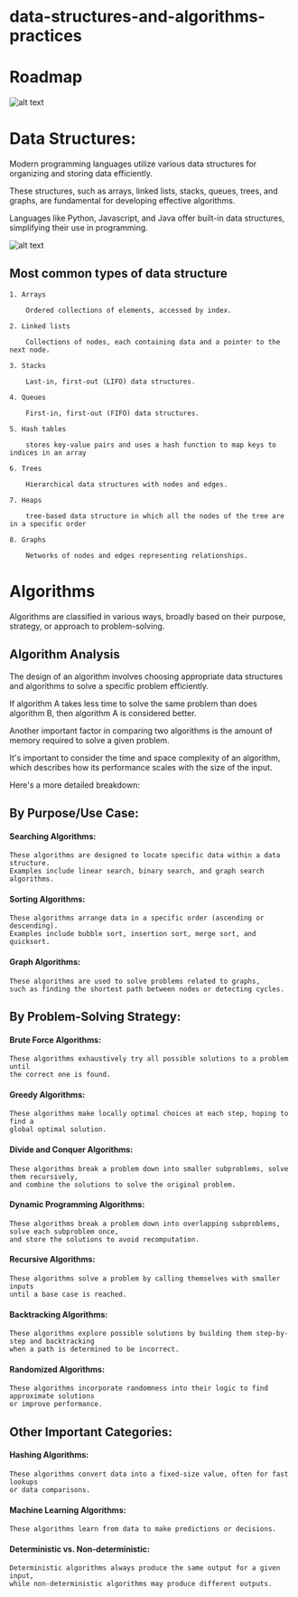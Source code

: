 # data-structures-and-algorithms-practices

# Roadmap

![alt text](datastructures-and-algorithms.jpg)

# Data Structures:

Modern programming languages utilize various data structures for organizing and storing data efficiently. 

These structures, such as arrays, linked lists, stacks, queues, trees, and graphs, are fundamental 
for developing effective algorithms. 

Languages like Python, Javascript, and Java offer built-in data structures, simplifying their use in programming. 


![alt text](image.png)


## Most common types of data structure

    1. Arrays
    
        Ordered collections of elements, accessed by index.

    2. Linked lists
        
        Collections of nodes, each containing data and a pointer to the next node.

    3. Stacks

        Last-in, first-out (LIFO) data structures.

    4. Queues

        First-in, first-out (FIFO) data structures.

    5. Hash tables

        stores key-value pairs and uses a hash function to map keys to indices in an array

    6. Trees

        Hierarchical data structures with nodes and edges.

    7. Heaps

        tree-based data structure in which all the nodes of the tree are in a specific order

    8. Graphs

        Networks of nodes and edges representing relationships. 



# Algorithms

Algorithms are classified in various ways, broadly based on their purpose, strategy, or approach to problem-solving. 

## Algorithm Analysis

The design of an algorithm involves choosing appropriate data structures and algorithms to solve a specific problem efficiently.

If algorithm A takes less time to solve the same problem than does algorithm B, then algorithm A is considered better.

Another important factor in comparing two algorithms is the amount of memory required to solve a given problem. 

It's important to consider the time and space complexity of an algorithm, 
    which describes how its performance scales with the size of the input. 
   

Here's a more detailed breakdown:

## By Purpose/Use Case:

####    Searching Algorithms:

    These algorithms are designed to locate specific data within a data structure. 
    Examples include linear search, binary search, and graph search algorithms.

####    Sorting Algorithms:

    These algorithms arrange data in a specific order (ascending or descending). 
    Examples include bubble sort, insertion sort, merge sort, and quicksort. 

####    Graph Algorithms:

    These algorithms are used to solve problems related to graphs, 
    such as finding the shortest path between nodes or detecting cycles. 

## By Problem-Solving Strategy:

####    Brute Force Algorithms:

    These algorithms exhaustively try all possible solutions to a problem until 
    the correct one is found.
    
####    Greedy Algorithms:

    These algorithms make locally optimal choices at each step, hoping to find a 
    global optimal solution. 

####    Divide and Conquer Algorithms:

    These algorithms break a problem down into smaller subproblems, solve them recursively, 
    and combine the solutions to solve the original problem. 

####    Dynamic Programming Algorithms:

    These algorithms break a problem down into overlapping subproblems, solve each subproblem once, 
    and store the solutions to avoid recomputation. 

####    Recursive Algorithms:

    These algorithms solve a problem by calling themselves with smaller inputs 
    until a base case is reached.

####    Backtracking Algorithms:

    These algorithms explore possible solutions by building them step-by-step and backtracking 
    when a path is determined to be incorrect. 

####    Randomized Algorithms:

    These algorithms incorporate randomness into their logic to find approximate solutions 
    or improve performance.

## Other Important Categories:

####    Hashing Algorithms: 

    These algorithms convert data into a fixed-size value, often for fast lookups 
    or data comparisons. 
        
####    Machine Learning Algorithms: 

    These algorithms learn from data to make predictions or decisions. 

####    Deterministic vs. Non-deterministic: 

    Deterministic algorithms always produce the same output for a given input, 
    while non-deterministic algorithms may produce different outputs.
